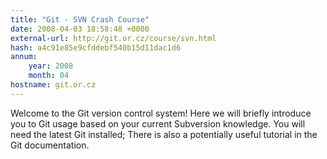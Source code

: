 ```yaml
---
title: "Git - SVN Crash Course"
date: 2008-04-03 18:58:48 +0000
external-url: http://git.or.cz/course/svn.html
hash: a4c91e85e9cfddebf540b15d11dac1d6
annum:
    year: 2008
    month: 04
hostname: git.or.cz
---
```


Welcome to the Git version control system! Here we will briefly introduce you to Git usage based on your current Subversion knowledge. You will need the latest Git installed; There is also a potentially useful tutorial in the Git documentation.
